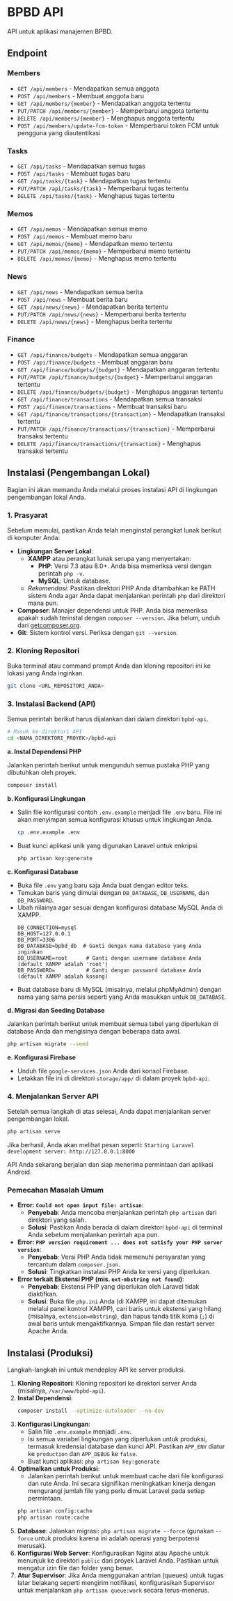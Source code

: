 # BPBD API

API untuk aplikasi manajemen BPBD.

## Endpoint

### Members

*   `GET /api/members` - Mendapatkan semua anggota
*   `POST /api/members` - Membuat anggota baru
*   `GET /api/members/{member}` - Mendapatkan anggota tertentu
*   `PUT/PATCH /api/members/{member}` - Memperbarui anggota tertentu
*   `DELETE /api/members/{member}` - Menghapus anggota tertentu
*   `POST /api/members/update-fcm-token` - Memperbarui token FCM untuk pengguna yang diautentikasi

### Tasks

*   `GET /api/tasks` - Mendapatkan semua tugas
*   `POST /api/tasks` - Membuat tugas baru
*   `GET /api/tasks/{task}` - Mendapatkan tugas tertentu
*   `PUT/PATCH /api/tasks/{task}` - Memperbarui tugas tertentu
*   `DELETE /api/tasks/{task}` - Menghapus tugas tertentu

### Memos

*   `GET /api/memos` - Mendapatkan semua memo
*   `POST /api/memos` - Membuat memo baru
*   `GET /api/memos/{memo}` - Mendapatkan memo tertentu
*   `PUT/PATCH /api/memos/{memo}` - Memperbarui memo tertentu
*   `DELETE /api/memos/{memo}` - Menghapus memo tertentu

### News

*   `GET /api/news` - Mendapatkan semua berita
*   `POST /api/news` - Membuat berita baru
*   `GET /api/news/{news}` - Mendapatkan berita tertentu
*   `PUT/PATCH /api/news/{news}` - Memperbarui berita tertentu
*   `DELETE /api/news/{news}` - Menghapus berita tertentu

### Finance

*   `GET /api/finance/budgets` - Mendapatkan semua anggaran
*   `POST /api/finance/budgets` - Membuat anggaran baru
*   `GET /api/finance/budgets/{budget}` - Mendapatkan anggaran tertentu
*   `PUT/PATCH /api/finance/budgets/{budget}` - Memperbarui anggaran tertentu
*   `DELETE /api/finance/budgets/{budget}` - Menghapus anggaran tertentu
*   `GET /api/finance/transactions` - Mendapatkan semua transaksi
*   `POST /api/finance/transactions` - Membuat transaksi baru
*   `GET /api/finance/transactions/{transaction}` - Mendapatkan transaksi tertentu
*   `PUT/PATCH /api/finance/transactions/{transaction}` - Memperbarui transaksi tertentu
*   `DELETE /api/finance/transactions/{transaction}` - Menghapus transaksi tertentu

## Instalasi (Pengembangan Lokal)

Bagian ini akan memandu Anda melalui proses instalasi API di lingkungan pengembangan lokal Anda.

### 1. Prasyarat

Sebelum memulai, pastikan Anda telah menginstal perangkat lunak berikut di komputer Anda:

*   **Lingkungan Server Lokal**:
    *   **XAMPP** atau perangkat lunak serupa yang menyertakan:
        *   **PHP**: Versi 7.3 atau 8.0+. Anda bisa memeriksa versi dengan perintah `php -v`.
        *   **MySQL**: Untuk database.
    *   *Rekomendasi*: Pastikan direktori PHP Anda ditambahkan ke PATH sistem Anda agar Anda dapat menjalankan perintah `php` dari direktori mana pun.
*   **Composer**: Manajer dependensi untuk PHP. Anda bisa memeriksa apakah sudah terinstal dengan `composer --version`. Jika belum, unduh dari [getcomposer.org](https://getcomposer.org/).
*   **Git**: Sistem kontrol versi. Periksa dengan `git --version`.

### 2. Kloning Repositori

Buka terminal atau command prompt Anda dan kloning repositori ini ke lokasi yang Anda inginkan.

```bash
git clone <URL_REPOSITORI_ANDA>
```

### 3. Instalasi Backend (API)

Semua perintah berikut harus dijalankan dari dalam direktori `bpbd-api`.

```bash
# Masuk ke direktori API
cd <NAMA_DIREKTORI_PROYEK>/bpbd-api
```

**a. Instal Dependensi PHP**

Jalankan perintah berikut untuk mengunduh semua pustaka PHP yang dibutuhkan oleh proyek.

```bash
composer install
```

**b. Konfigurasi Lingkungan**

*   Salin file konfigurasi contoh `.env.example` menjadi file `.env` baru. File ini akan menyimpan semua konfigurasi khusus untuk lingkungan Anda.
    ```bash
    cp .env.example .env
    ```
*   Buat kunci aplikasi unik yang digunakan Laravel untuk enkripsi.
    ```bash
    php artisan key:generate
    ```

**c. Konfigurasi Database**

*   Buka file `.env` yang baru saja Anda buat dengan editor teks.
*   Temukan baris yang dimulai dengan `DB_DATABASE`, `DB_USERNAME`, dan `DB_PASSWORD`.
*   Ubah nilainya agar sesuai dengan konfigurasi database MySQL Anda di XAMPP.
    ```
    DB_CONNECTION=mysql
    DB_HOST=127.0.0.1
    DB_PORT=3306
    DB_DATABASE=bpbd_db  # Ganti dengan nama database yang Anda inginkan
    DB_USERNAME=root      # Ganti dengan username database Anda (default XAMPP adalah 'root')
    DB_PASSWORD=          # Ganti dengan password database Anda (default XAMPP adalah kosong)
    ```
*   Buat database baru di MySQL (misalnya, melalui phpMyAdmin) dengan nama yang sama persis seperti yang Anda masukkan untuk `DB_DATABASE`.

**d. Migrasi dan Seeding Database**

Jalankan perintah berikut untuk membuat semua tabel yang diperlukan di database Anda dan mengisinya dengan beberapa data awal.

```bash
php artisan migrate --seed
```

**e. Konfigurasi Firebase**

*   Unduh file `google-services.json` Anda dari konsol Firebase.
*   Letakkan file ini di direktori `storage/app/` di dalam proyek `bpbd-api`.

### 4. Menjalankan Server API

Setelah semua langkah di atas selesai, Anda dapat menjalankan server pengembangan lokal.

```bash
php artisan serve
```

Jika berhasil, Anda akan melihat pesan seperti:
`Starting Laravel development server: http://127.0.0.1:8000`

API Anda sekarang berjalan dan siap menerima permintaan dari aplikasi Android.

### Pemecahan Masalah Umum

*   **Error: `Could not open input file: artisan`**:
    *   **Penyebab**: Anda mencoba menjalankan perintah `php artisan` dari direktori yang salah.
    *   **Solusi**: Pastikan Anda berada di dalam direktori `bpbd-api` di terminal Anda sebelum menjalankan perintah apa pun.
*   **Error: `PHP version requirement ... does not satisfy your PHP server version`**:
    *   **Penyebab**: Versi PHP Anda tidak memenuhi persyaratan yang tercantum dalam `composer.json`.
    *   **Solusi**: Tingkatkan instalasi PHP Anda ke versi yang diperlukan.
*   **Error terkait Ekstensi PHP (mis. `ext-mbstring not found`)**:
    *   **Penyebab**: Ekstensi PHP yang diperlukan oleh Laravel tidak diaktifkan.
    *   **Solusi**: Buka file `php.ini` Anda (di XAMPP, ini dapat ditemukan melalui panel kontrol XAMPP), cari baris untuk ekstensi yang hilang (misalnya, `extension=mbstring`), dan hapus tanda titik koma (`;`) di awal baris untuk mengaktifkannya. Simpan file dan restart server Apache Anda.

## Instalasi (Produksi)

Langkah-langkah ini untuk mendeploy API ke server produksi.

1.  **Kloning Repositori**: Kloning repositori ke direktori server Anda (misalnya, `/var/www/bpbd-api`).
2.  **Instal Dependensi**:
    ```bash
    composer install --optimize-autoloader --no-dev
    ```
3.  **Konfigurasi Lingkungan**:
    *   Salin file `.env.example` menjadi `.env`.
    *   Isi semua variabel lingkungan yang diperlukan untuk produksi, termasuk kredensial database dan kunci API. Pastikan `APP_ENV` diatur ke `production` dan `APP_DEBUG` ke `false`.
    *   Buat kunci aplikasi: `php artisan key:generate`
4.  **Optimalkan untuk Produksi**:
    *   Jalankan perintah berikut untuk membuat cache dari file konfigurasi dan rute Anda. Ini secara signifikan meningkatkan kinerja dengan mengurangi jumlah file yang perlu dimuat Laravel pada setiap permintaan.
    ```bash
    php artisan config:cache
    php artisan route:cache
    ```
5.  **Database**: Jalankan migrasi: `php artisan migrate --force` (gunakan `--force` untuk produksi karena ini adalah operasi yang berpotensi merusak).
6.  **Konfigurasi Web Server**: Konfigurasikan Nginx atau Apache untuk menunjuk ke direktori `public` dari proyek Laravel Anda. Pastikan untuk mengatur izin file dan folder yang benar.
7.  **Atur Supervisor**: Jika Anda menggunakan antrian (queues) untuk tugas latar belakang seperti mengirim notifikasi, konfigurasikan Supervisor untuk menjalankan `php artisan queue:work` secara terus-menerus.
